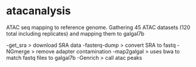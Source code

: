 # atacanalysis
ATAC seq mapping to reference genome. Gathering 45 ATAC datasets (120 total including replicates) and mapping them to galgal7b 

-get_sra > download SRA data
-fasterq-dump > convert SRA to fastq
-NGmerge > remove adapter contamination
-map2galgal > uses bwa to match fastq files to galgal7b
-Genrich > call atac peaks
